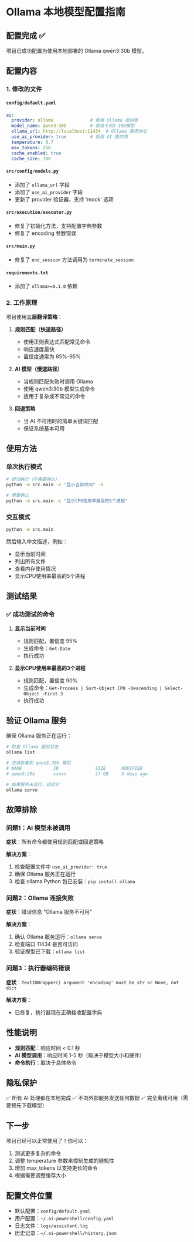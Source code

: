 # Ollama 本地模型配置指南

## 配置完成 ✅

项目已成功配置为使用本地部署的 Ollama qwen3:30b 模型。

## 配置内容

### 1. 修改的文件

#### `config/default.yaml`
```yaml
ai:
  provider: ollama              # 使用 Ollama 提供商
  model_name: qwen3:30b         # 使用千问3 30B模型
  ollama_url: http://localhost:11434  # Ollama 服务地址
  use_ai_provider: true         # 启用 AI 提供商
  temperature: 0.7
  max_tokens: 256
  cache_enabled: true
  cache_size: 100
```

#### `src/config/models.py`
- 添加了 `ollama_url` 字段
- 添加了 `use_ai_provider` 字段
- 更新了 provider 验证器，支持 'mock' 选项

#### `src/execution/executor.py`
- 修复了初始化方法，支持配置字典参数
- 修复了 encoding 参数错误

#### `src/main.py`
- 修复了 `end_session` 方法调用为 `terminate_session`

#### `requirements.txt`
- 添加了 `ollama>=0.1.0` 依赖

### 2. 工作原理

项目使用**三层翻译策略**：

1. **规则匹配（快速路径）**
   - 使用正则表达式匹配常见命令
   - 响应速度最快
   - 置信度通常为 85%-95%

2. **AI 模型（慢速路径）**
   - 当规则匹配失败时调用 Ollama
   - 使用 qwen3:30b 模型生成命令
   - 适用于复杂或不常见的命令

3. **回退策略**
   - 当 AI 不可用时的简单关键词匹配
   - 保证系统基本可用

## 使用方法

### 单次执行模式
```bash
# 自动执行（不需要确认）
python -m src.main -c "显示当前时间" -a

# 需要确认
python -m src.main -c "显示CPU使用率最高的5个进程"
```

### 交互模式
```bash
python -m src.main
```

然后输入中文描述，例如：
- 显示当前时间
- 列出所有文件
- 查看内存使用情况
- 显示CPU使用率最高的5个进程

## 测试结果

### ✅ 成功测试的命令

1. **显示当前时间**
   - 规则匹配，置信度 95%
   - 生成命令：`Get-Date`
   - 执行成功

2. **显示CPU使用率最高的3个进程**
   - 规则匹配，置信度 90%
   - 生成命令：`Get-Process | Sort-Object CPU -Descending | Select-Object -First 3`
   - 执行成功

## 验证 Ollama 服务

确保 Ollama 服务正在运行：

```bash
# 检查 Ollama 服务状态
ollama list

# 应该能看到 qwen3:30b 模型
# NAME            ID              SIZE      MODIFIED
# qwen3:30b       xxxxx           17 GB     X days ago

# 如果服务未运行，启动它
ollama serve
```

## 故障排除

### 问题1：AI 模型未被调用
**症状**：所有命令都使用规则匹配或回退策略

**解决方案**：
1. 检查配置文件中 `use_ai_provider: true`
2. 确保 Ollama 服务正在运行
3. 检查 ollama Python 包已安装：`pip install ollama`

### 问题2：Ollama 连接失败
**症状**：错误信息 "Ollama 服务不可用"

**解决方案**：
1. 确认 Ollama 服务运行：`ollama serve`
2. 检查端口 11434 是否可访问
3. 验证模型已下载：`ollama list`

### 问题3：执行器编码错误
**症状**：`TextIOWrapper() argument 'encoding' must be str or None, not dict`

**解决方案**：
- 已修复，执行器现在正确接收配置字典

## 性能说明

- **规则匹配**：响应时间 < 0.1 秒
- **AI 模型调用**：响应时间 1-5 秒（取决于模型大小和硬件）
- **命令执行**：取决于具体命令

## 隐私保护

✅ 所有 AI 处理都在本地完成
✅ 不向外部服务发送任何数据
✅ 完全离线可用（需要预先下载模型）

## 下一步

项目已经可以正常使用了！你可以：

1. 测试更多复杂的命令
2. 调整 temperature 参数来控制生成的随机性
3. 增加 max_tokens 以支持更长的命令
4. 根据需要调整缓存大小

## 配置文件位置

- 默认配置：`config/default.yaml`
- 用户配置：`~/.ai-powershell/config.yaml`
- 日志文件：`logs/assistant.log`
- 历史记录：`~/.ai-powershell/history.json`
